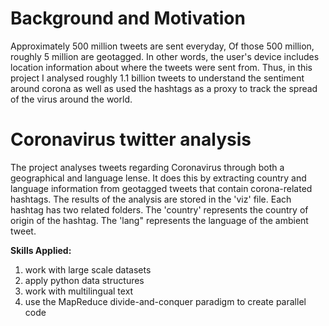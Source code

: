 
# Background and Motivation
Approximately 500 million tweets are sent everyday, Of those 500 million, roughly 5 million are geotagged. In other words, the user's device includes location information about where the tweets were sent from. Thus, in this project I analysed roughly 1.1 billion tweets to understand the sentiment around corona as well as used the hashtags as a proxy to track the spread of the virus around the world. 


# Coronavirus twitter analysis
The project analyses tweets regarding Coronavirus through both a geographical and language lense. It does this by extracting country and language information from geotagged tweets that contain corona-related hashtags. The results of the analysis are stored in the 'viz' file. Each hashtag has two related folders. The 'country' represents the country of origin of the hashtag. The 'lang" represents the language of the ambient tweet.  

**Skills Applied:**

1. work with large scale datasets
2. apply python data structures 
3. work with multilingual text
4. use the MapReduce divide-and-conquer paradigm to create parallel code



